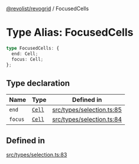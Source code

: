 [@revolist/revogrid](README.md) / FocusedCells

# Type Alias: FocusedCells

```ts
type FocusedCells: {
  end: Cell;
  focus: Cell;
};
```

## Type declaration

| Name | Type | Defined in |
| ------ | ------ | ------ |
| `end` | [`Cell`](Interface.Cell.md) | [src/types/selection.ts:85](https://github.com/revolist/revogrid/blob/52c8861ed92574ba1d5817b32afec294ddb1f986/src/types/selection.ts#L85) |
| `focus` | [`Cell`](Interface.Cell.md) | [src/types/selection.ts:84](https://github.com/revolist/revogrid/blob/52c8861ed92574ba1d5817b32afec294ddb1f986/src/types/selection.ts#L84) |

## Defined in

[src/types/selection.ts:83](https://github.com/revolist/revogrid/blob/52c8861ed92574ba1d5817b32afec294ddb1f986/src/types/selection.ts#L83)
